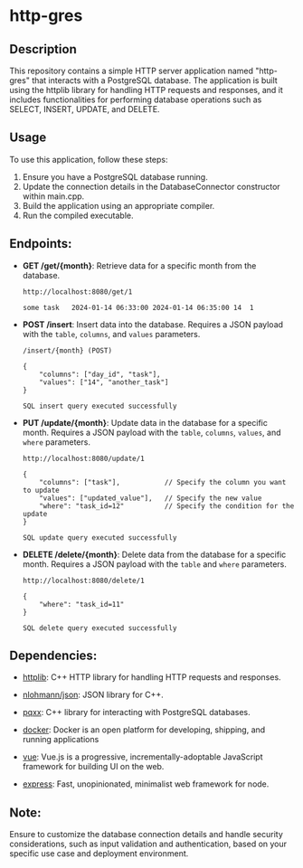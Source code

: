 # http-gres

## Description

This repository contains a simple HTTP server application named "http-gres" that interacts with a PostgreSQL database. The application is built using the httplib library for handling HTTP requests and responses, and it includes functionalities for performing database operations such as SELECT, INSERT, UPDATE, and DELETE.

## Usage

To use this application, follow these steps:

1. Ensure you have a PostgreSQL database running.
1. Update the connection details in the DatabaseConnector constructor within main.cpp.
1. Build the application using an appropriate compiler.
1. Run the compiled executable.

## Endpoints:

- **GET /get/{month}**: Retrieve data for a specific month from the database.

    ```
    http://localhost:8080/get/1
    ```

    ```
    some task	2024-01-14 06:33:00	2024-01-14 06:35:00	14	1
    ```

- **POST /insert**: Insert data into the database. Requires a JSON payload with the `table`, `columns`, and `values` parameters.
    ```
    /insert/{month} (POST)
    ```

    ```
    {
        "columns": ["day_id", "task"],
        "values": ["14", "another_task"]
    }
    ```

    ```
    SQL insert query executed successfully
    ```

- **PUT /update/{month}**: Update data in the database for a specific month. Requires a JSON payload with the `table`, `columns`, `values`, and `where` parameters.

    ```
    http://localhost:8080/update/1
    ```

    ```
    {
        "columns": ["task"],           // Specify the column you want to update
        "values": ["updated_value"],   // Specify the new value
        "where": "task_id=12"          // Specify the condition for the update
    }
    ```

    ```
    SQL update query executed successfully
    ```

- **DELETE /delete/{month}**: Delete data from the database for a specific month. Requires a JSON payload with the `table` and `where` parameters.
    ```
    http://localhost:8080/delete/1
    ```

    ```
    {
        "where": "task_id=11"
    }
    ```

    ```
    SQL delete query executed successfully
    ```
## Dependencies:

- [httplib](https://github.com/yhirose/cpp-httplib): C++ HTTP library for handling HTTP requests and responses.

- [nlohmann/json](https://github.com/nlohmann/json): JSON library for C++.

- [pqxx](https://github.com/jtv/libpqxx): C++ library for interacting with PostgreSQL databases.

- [docker](https://github.com/docker): Docker is an open platform for developing, shipping, and running applications

- [vue](https://github.com/vuejs/core): Vue.js is a progressive, incrementally-adoptable JavaScript framework for building UI on the web.

- [express](https://github.com/expressjs/express): Fast, unopinionated, minimalist web framework for node.

## Note:

Ensure to customize the database connection details and handle security considerations, such as input validation and authentication, based on your specific use case and deployment environment.